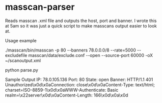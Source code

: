 # masscan-parser

Reads masscan .xml file and outputs the host, port and banner. I wrote
this at 5am so it was just a quick script to make masscans output easier to look at.

Usage example

./masscan/bin/masscan -p 80 --banners 78.0.0.0/8 --rate=5000 --excludefile masscan/data/exclude.conf --open --source-port 60000 -oX ~/scanoutput.xml

python parse.py

Sample Output
IP: 78.0.105.136
Port: 80
State: open
Banner: HTTP/1.1 401 Unauthorized\x0d\x0aConnection: close\x0d\x0aContent-Type: text/html; charset=ISO-8859-1\x0d\x0aWWW-Authenticate: Basic realm=\x22server\x0d\x0aContent-Length: 166\x0d\x0a\x0d



